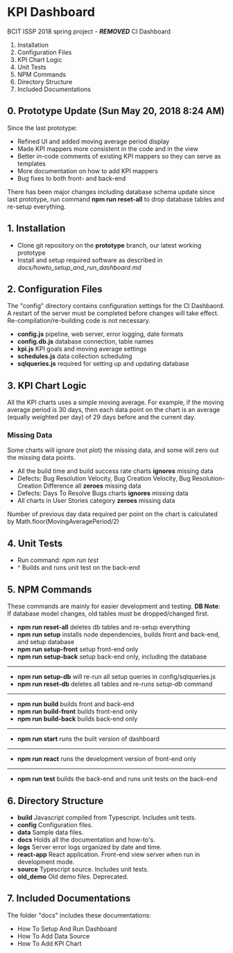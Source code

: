 # KPI Dashboard

BCIT ISSP 2018 spring project - ***REMOVED*** CI Dashboard

1. Installation
2. Configuration Files
3. KPI Chart Logic
4. Unit Tests
5. NPM Commands
6. Directory Structure
7. Included Documentations

## 0. Prototype Update (Sun May 20, 2018 8:24 AM)

Since the last prototype:

* Refined UI and added moving average period display
* Made KPI mappers more consistent in the code and in the view
* Better in-code comments of existing KPI mappers so they can serve as templates
* More documentation on how to add KPI mappers
* Bug fixes to both front- and back-end

There has been major changes including database schema update since last prototype, run command **npm run reset-all** to drop database tables and re-setup everything.

## 1. Installation

* Clone git repository on the **prototype** branch, our latest working prototype
* Install and setup required software as described in *docs/howto_setup_and_run_dashboard.md*

## 2. Configuration Files

The "config" directory contains configuration settings for the CI Dashbaord. A restart of the server must be completed before changes will take effect. Re-compilation/re-building code is not necessary.

* **config.js** pipeline, web server, error logging, date formats
* **config.db.js** database connection, table names
* **kpi.js** KPI goals and moving average settings
* **schedules.js** data collection scheduling
* **sqlqueries.js** required for setting up and updating database

## 3. KPI Chart Logic

All the KPI charts uses a simple moving average. For example, if the moving average period is 30 days, then each data point on the chart is an average (equally weighted per day) of 29 days before and the current day.

### Missing Data

Some charts will ignore (not plot) the missing data, and some will zero out the missing data points.

* All the build time and build success rate charts **ignores** missing data
* Defects: Bug Resolution Velocity, Bug Creation Velocity, Bug Resolution-Creation Difference all **zeroes** missing data
* Defects: Days To Resolve Bugs charts **ignores** missing data
* All charts in User Stories category **zeroes** missing data

Number of previous day data required per point on the chart is calculated by Math.floor(MovingAveragePeriod/2)

## 4. Unit Tests

* Run command: *npm run test*
* ^ Builds and runs unit test on the back-end

## 5. NPM Commands
These commands are mainly for easier development and testing. **DB Note**: If database model changes, old tables must be dropped/changed first.

* **npm run reset-all** deletes db tables and re-setup everything
* **npm run setup** installs node dependencies, builds front and back-end, and setup database
* **npm run setup-front** setup front-end only
* **npm run setup-back** setup back-end only, including the database
***
* **npm run setup-db** will re-run all setup queries in config/sqlqueries.js
* **npm run reset-db** deletes all tables and re-runs *setup-db* command
***
* **npm run build** builds front and back-end
* **npm run build-front** builds front-end only
* **npm run build-back** builds back-end only
***
* **npm run start** runs the built version of dashboard
***
* **npm run react** runs the development version of front-end only
***
* **npm run test** builds the back-end and runs unit tests on the back-end

## 6. Directory Structure

* **build** Javascript compiled from Typescript. Includes unit tests.
* **config** Configuration files.
* **data** Sample data files.
* **docs** Holds all the documentation and how-to's.
* **logs** Server error logs organized by date and time.
* **react-app** React application. Front-end view server when run in development mode.
* **source** Typescript source. Includes unit tests.
* **old_demo** Old demo files. Deprecated.

## 7. Included Documentations

The folder "docs" includes these documentations:

* How To Setup And Run Dashboard
* How To Add Data Source
* How To Add KPI Chart